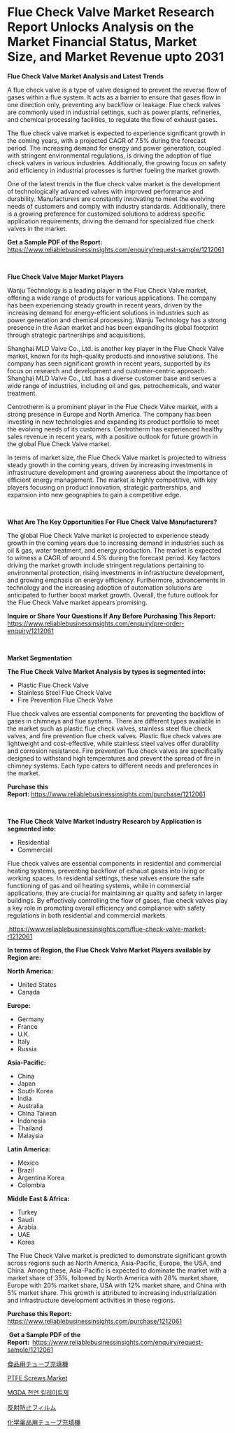 <p><h1>Flue Check Valve Market Research Report Unlocks Analysis on the Market Financial Status, Market Size, and Market Revenue upto 2031</h1></p><p><strong>Flue Check Valve Market Analysis and Latest Trends</strong></p>
<p><p>A flue check valve is a type of valve designed to prevent the reverse flow of gases within a flue system. It acts as a barrier to ensure that gases flow in one direction only, preventing any backflow or leakage. Flue check valves are commonly used in industrial settings, such as power plants, refineries, and chemical processing facilities, to regulate the flow of exhaust gases.</p><p>The flue check valve market is expected to experience significant growth in the coming years, with a projected CAGR of 7.5% during the forecast period. The increasing demand for energy and power generation, coupled with stringent environmental regulations, is driving the adoption of flue check valves in various industries. Additionally, the growing focus on safety and efficiency in industrial processes is further fueling the market growth.</p><p>One of the latest trends in the flue check valve market is the development of technologically advanced valves with improved performance and durability. Manufacturers are constantly innovating to meet the evolving needs of customers and comply with industry standards. Additionally, there is a growing preference for customized solutions to address specific application requirements, driving the demand for specialized flue check valves in the market.</p></p>
<p><strong>Get a Sample PDF of the Report:&nbsp;</strong> <a href="https://www.reliablebusinessinsights.com/enquiry/request-sample/1212061">https://www.reliablebusinessinsights.com/enquiry/request-sample/1212061</a></p>
<p>&nbsp;</p>
<p><strong>Flue Check Valve Major Market Players</strong></p>
<p><p>Wanju Technology is a leading player in the Flue Check Valve market, offering a wide range of products for various applications. The company has been experiencing steady growth in recent years, driven by the increasing demand for energy-efficient solutions in industries such as power generation and chemical processing. Wanju Technology has a strong presence in the Asian market and has been expanding its global footprint through strategic partnerships and acquisitions.</p><p>Shanghai MLD Valve Co., Ltd. is another key player in the Flue Check Valve market, known for its high-quality products and innovative solutions. The company has seen significant growth in recent years, supported by its focus on research and development and customer-centric approach. Shanghai MLD Valve Co., Ltd. has a diverse customer base and serves a wide range of industries, including oil and gas, petrochemicals, and water treatment.</p><p>Centrotherm is a prominent player in the Flue Check Valve market, with a strong presence in Europe and North America. The company has been investing in new technologies and expanding its product portfolio to meet the evolving needs of its customers. Centrotherm has experienced healthy sales revenue in recent years, with a positive outlook for future growth in the global Flue Check Valve market.</p><p>In terms of market size, the Flue Check Valve market is projected to witness steady growth in the coming years, driven by increasing investments in infrastructure development and growing awareness about the importance of efficient energy management. The market is highly competitive, with key players focusing on product innovation, strategic partnerships, and expansion into new geographies to gain a competitive edge.</p></p>
<p>&nbsp;</p>
<p><strong>What Are The Key Opportunities For Flue Check Valve Manufacturers?</strong></p>
<p><p>The global Flue Check Valve market is projected to experience steady growth in the coming years due to increasing demand in industries such as oil & gas, water treatment, and energy production. The market is expected to witness a CAGR of around 4.5% during the forecast period. Key factors driving the market growth include stringent regulations pertaining to environmental protection, rising investments in infrastructure development, and growing emphasis on energy efficiency. Furthermore, advancements in technology and the increasing adoption of automation solutions are anticipated to further boost market growth. Overall, the future outlook for the Flue Check Valve market appears promising.</p></p>
<p><strong>Inquire or Share Your Questions If Any Before Purchasing This Report:</strong> <a href="https://www.reliablebusinessinsights.com/enquiry/pre-order-enquiry/1212061">https://www.reliablebusinessinsights.com/enquiry/pre-order-enquiry/1212061</a></p>
<p>&nbsp;</p>
<p><strong>Market Segmentation</strong></p>
<p><strong>The Flue Check Valve Market Analysis by types is segmented into:</strong></p>
<p><ul><li>Plastic Flue Check Valve</li><li>Stainless Steel Flue Check Valve</li><li>Fire Prevention Flue Check Valve</li></ul></p>
<p><p>Flue check valves are essential components for preventing the backflow of gases in chimneys and flue systems. There are different types available in the market such as plastic flue check valves, stainless steel flue check valves, and fire prevention flue check valves. Plastic flue check valves are lightweight and cost-effective, while stainless steel valves offer durability and corrosion resistance. Fire prevention flue check valves are specifically designed to withstand high temperatures and prevent the spread of fire in chimney systems. Each type caters to different needs and preferences in the market.</p></p>
<p><strong>Purchase this Report:&nbsp;</strong><a href="https://www.reliablebusinessinsights.com/purchase/1212061">https://www.reliablebusinessinsights.com/purchase/1212061</a></p>
<p>&nbsp;</p>
<p><strong>The Flue Check Valve Market Industry Research by Application is segmented into:</strong></p>
<p><ul><li>Residential</li><li>Commercial</li></ul></p>
<p><p>Flue check valves are essential components in residential and commercial heating systems, preventing backflow of exhaust gases into living or working spaces. In residential settings, these valves ensure the safe functioning of gas and oil heating systems, while in commercial applications, they are crucial for maintaining air quality and safety in larger buildings. By effectively controlling the flow of gases, flue check valves play a key role in promoting overall efficiency and compliance with safety regulations in both residential and commercial markets.</p></p>
<p><a href="https://www.reliablebusinessinsights.com/flue-check-valve-market-r1212061">&nbsp;https://www.reliablebusinessinsights.com/flue-check-valve-market-r1212061</a></p>
<p><strong>In terms of Region, the Flue Check Valve Market Players available by Region are:</strong></p>
<p>
    <p> <strong> North America: </strong>
        <ul>
            <li>United States</li>
            <li>Canada</li>
        </ul>
        </p> 
    <p> <strong> Europe: </strong>
        <ul>
            <li>Germany</li>
            <li>France</li>
            <li>U.K.</li>
            <li>Italy</li>
            <li>Russia</li>
        </ul>
        </p> 
    <p> <strong> Asia-Pacific: </strong>
        <ul>
            <li>China</li>
            <li>Japan</li>
            <li>South Korea</li>
            <li>India</li>
            <li>Australia</li>
            <li>China Taiwan</li>
            <li>Indonesia</li>
            <li>Thailand</li>
            <li>Malaysia</li>
        </ul>
        </p> 
    <p> <strong> Latin America: </strong>
        <ul>
            <li>Mexico</li>
            <li>Brazil</li>
            <li>Argentina Korea</li>
            <li>Colombia</li>
        </ul>
        </p> 
    <p> <strong> Middle East & Africa: </strong>
        <ul>
            <li>Turkey</li>
            <li>Saudi</li>
            <li>Arabia</li>
            <li>UAE</li>
            <li>Korea</li>
        </ul>
    </p>
    </p>
<p><p>The Flue Check Valve market is predicted to demonstrate significant growth across regions such as North America, Asia-Pacific, Europe, the USA, and China. Among these, Asia-Pacific is expected to dominate the market with a market share of 35%, followed by North America with 28% market share, Europe with 20% market share, USA with 12% market share, and China with 5% market share. This growth is attributed to increasing industrialization and infrastructure development activities in these regions.</p></p>
<p><strong>Purchase this Report: </strong><a href="https://www.reliablebusinessinsights.com/purchase/1212061">https://www.reliablebusinessinsights.com/purchase/1212061</a></p>
<p>&nbsp;<strong>Get a Sample PDF of the Report:&nbsp;&nbsp;</strong><a href="https://www.reliablebusinessinsights.com/enquiry/request-sample/1212061">https://www.reliablebusinessinsights.com/enquiry/request-sample/1212061</a></p>
<p><strong></strong></p>
<p><p><a href="https://github.com/RudySimonis2023/Market-Research-Report-List-1/blob/main/1779223101869.md">食品用チューブ充填機</a></p><p><a href="https://github.com/juancolorado15/Market-Research-Report-List-3/blob/main/ptfe-screws-market.md">PTFE Screws Market</a></p><p><a href="https://github.com/DavidRobb19/Market-Research-Report-List-1/blob/main/122748295428.md">MGDA 천연 킬레이트제</a></p><p><a href="https://medium.com/@ashleyivingston5656/%E5%8F%8D%E5%B0%84%E9%98%B2%E6%AD%A2%E3%83%95%E3%82%A3%E3%83%AB%E3%83%A0%E5%B8%82%E5%A0%B4-2031%E5%B9%B4%E3%81%BE%E3%81%A7%E3%81%AE%E6%88%90%E5%8A%9F%E3%81%99%E3%82%8B%E3%83%93%E3%82%B8%E3%83%8D%E3%82%B9%E6%88%A6%E7%95%A5%E3%81%AE%E9%8D%B5%E3%82%92%E4%BA%88%E6%B8%AC-9e514bb62818">反射防止フィルム</a></p><p><a href="https://github.com/NikitaBruen/Market-Research-Report-List-1/blob/main/1349032101870.md">化学薬品用チューブ充填機</a></p></p>